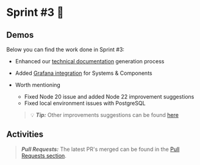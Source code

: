 # Sprint #3 🚀

## Demos
Below you can find the work done in Sprint #3:

- Enhanced our [technical documentation](techdocs.md) generation process
- Added [Grafana integration](grafana.md) for Systems & Components
- Worth mentioning
  - Fixed Node 20 issue and added Node 22 improvement suggestions
  - Fixed local environment issues with PostgreSQL

  > 💡 **_Tip:_** Other improvements suggestions can be found [here](https://jira.dsb.dk/browse/IN-1407)

## Activities

> **_Pull Requests:_**
> The latest PR's merged can be found in the [Pull Requests section](https://github.com/DanskeStatsbaner/depo-dev-portal/pulls?q=is%3Apr+is%3Aclosed+author%3Axfrun109).
